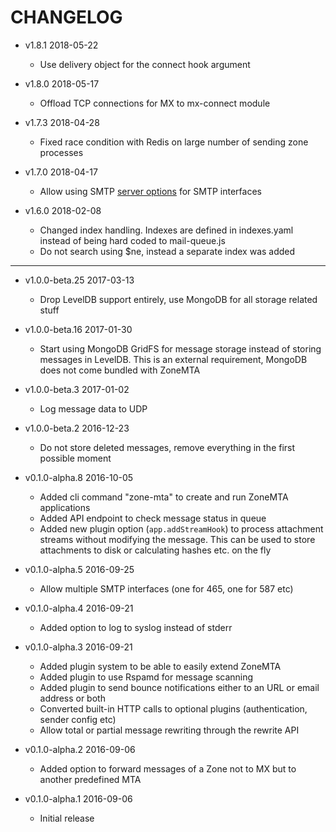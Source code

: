 # CHANGELOG

*   v1.8.1 2018-05-22

    *   Use delivery object for the connect hook argument

*   v1.8.0 2018-05-17

    *   Offload TCP connections for MX to mx-connect module

*   v1.7.3 2018-04-28

    *   Fixed race condition with Redis on large number of sending zone processes

*   v1.7.0 2018-04-17

    *   Allow using SMTP [server options](https://nodemailer.com/extras/smtp-server/#step-3-create-smtpserver-instance) for SMTP interfaces

*   v1.6.0 2018-02-08

    *   Changed index handling. Indexes are defined in indexes.yaml instead of being hard coded to mail-queue.js
    *   Do not search using $ne, instead a separate index was added

---

*   v1.0.0-beta.25 2017-03-13

    *   Drop LevelDB support entirely, use MongoDB for all storage related stuff

*   v1.0.0-beta.16 2017-01-30

    *   Start using MongoDB GridFS for message storage instead of storing messages in LevelDB. This is an external requirement, MongoDB does not come bundled with ZoneMTA

*   v1.0.0-beta.3 2017-01-02

    *   Log message data to UDP

*   v1.0.0-beta.2 2016-12-23

    *   Do not store deleted messages, remove everything in the first possible moment

*   v0.1.0-alpha.8 2016-10-05

    *   Added cli command "zone-mta" to create and run ZoneMTA applications
    *   Added API endpoint to check message status in queue
    *   Added new plugin option (`app.addStreamHook`) to process attachment streams without modifying the message. This can be used to store attachments to disk or calculating hashes etc. on the fly

*   v0.1.0-alpha.5 2016-09-25

    *   Allow multiple SMTP interfaces (one for 465, one for 587 etc)

*   v0.1.0-alpha.4 2016-09-21

    *   Added option to log to syslog instead of stderr

*   v0.1.0-alpha.3 2016-09-21

    *   Added plugin system to be able to easily extend ZoneMTA
    *   Added plugin to use Rspamd for message scanning
    *   Added plugin to send bounce notifications either to an URL or email address or both
    *   Converted built-in HTTP calls to optional plugins (authentication, sender config etc)
    *   Allow total or partial message rewriting through the rewrite API

*   v0.1.0-alpha.2 2016-09-06

    *   Added option to forward messages of a Zone not to MX but to another predefined MTA

*   v0.1.0-alpha.1 2016-09-06
    *   Initial release
